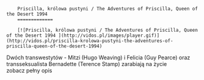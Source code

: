 
        Priscilla, królowa pustyni / The Adventures of Priscilla, Queen of the Desert 1994 
        =============
        
        [![Priscilla, królowa pustyni / The Adventures of Priscilla, Queen of the Desert 1994 ](http://vidos.pl/images/player.gif)](http://vidos.pl/priscilla-krolowa-pustyni-the-adventures-of-priscilla-queen-of-the-desert-1994)
        
        
 Dwóch transwestytów - Mitzi (Hugo Weaving) i Felicia (Guy Pearce) oraz transseksualista Bernadette (Terence Stamp) zarabiają na życie zobacz pełny opis
    
